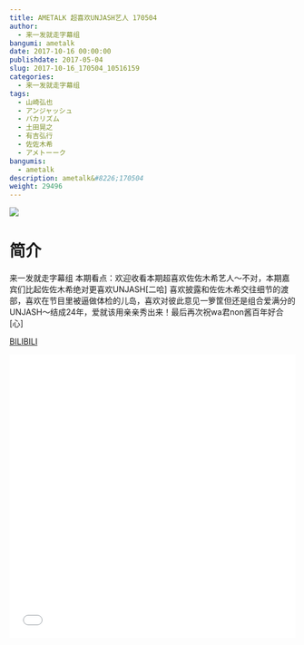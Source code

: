 ```yaml
---
title: AMETALK 超喜欢UNJASH艺人 170504
author: 
  - 来一发就走字幕组
bangumi: ametalk
date: 2017-10-16 00:00:00
publishdate: 2017-05-04
slug: 2017-10-16_170504_10516159
categories: 
  - 来一发就走字幕组
tags: 
  - 山崎弘也
  - アンジャッシュ
  - バカリズム
  - 土田晃之
  - 有吉弘行
  - 佐佐木希
  - アメトーーク
bangumis: 
  - ametalk
description: ametalk&#8226;170504
weight: 29496
---
```


![](https://i.imgur.com/atCibhx.jpg)

# 简介  
来一发就走字幕组
本期看点：欢迎收看本期超喜欢佐佐木希艺人～不对，本期嘉宾们比起佐佐木希绝对更喜欢UNJASH[二哈] 喜欢披露和佐佐木希交往细节的渡部，喜欢在节目里被逼做体检的儿岛，喜欢对彼此意见一箩筐但还是组合爱满分的UNJASH～结成24年，爱就该用亲亲秀出来！最后再次祝wa君non酱百年好合[心]

  [BILIBILI](https://www.bilibili.com/video/av10516159/)


  <iframe src="//www.bilibili.com/html/html5player.html?cid=17364937&aid=10516159" width="100%" height="500" frameborder="0" allowfullscreen="allowfullscreen"></iframe>
